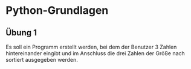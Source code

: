 # Python-Grundlagen

## Übung 1

Es soll ein Programm erstellt werden, bei dem der Benutzer 3 Zahlen hintereinander eingibt und im Anschluss die drei Zahlen der Größe nach sortiert ausgegeben werden.
